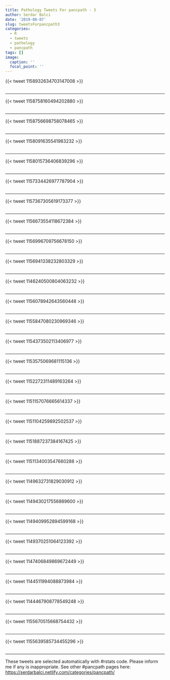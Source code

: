 ```yaml
---
title: Pathology Tweets For pancpath - 3
author: Serdar Balci
date: '2019-08-07'
slug: tweetsForpancpath3
categories:
  - R
  - tweets
  - pathology
  - pancpath
tags: []
image:
  caption: ''
  focal_point: ''
---
```



{{< tweet 1158932634703147008 >}}
<br>
<br>
<hr>
{{< tweet 1158758160494202880 >}}
<br>
<br>
<hr>
{{< tweet 1158756698758078465 >}}
<br>
<br>
<hr>
{{< tweet 1158091635541983232 >}}
<br>
<br>
<hr>
{{< tweet 1158015736406839296 >}}
<br>
<br>
<hr>
{{< tweet 1157334426977787904 >}}
<br>
<br>
<hr>
{{< tweet 1157367305619173377 >}}
<br>
<br>
<hr>
{{< tweet 1156673554118672384 >}}
<br>
<br>
<hr>
{{< tweet 1156996709756678150 >}}
<br>
<br>
<hr>
{{< tweet 1156941338232803329 >}}
<br>
<br>
<hr>
{{< tweet 1146240500804063232 >}}
<br>
<br>
<hr>
{{< tweet 1156078942643560448 >}}
<br>
<br>
<hr>
{{< tweet 1155847080230969346 >}}
<br>
<br>
<hr>
{{< tweet 1154373502113406977 >}}
<br>
<br>
<hr>
{{< tweet 1153575069681115136 >}}
<br>
<br>
<hr>
{{< tweet 1152272311489163264 >}}
<br>
<br>
<hr>
{{< tweet 1151157076665614337 >}}
<br>
<br>
<hr>
{{< tweet 1151104259892502537 >}}
<br>
<br>
<hr>
{{< tweet 1151887237384167425 >}}
<br>
<br>
<hr>
{{< tweet 1151134003547660288 >}}
<br>
<br>
<hr>
{{< tweet 1149632731829030912 >}}
<br>
<br>
<hr>
{{< tweet 1149430217556889600 >}}
<br>
<br>
<hr>
{{< tweet 1149409952894599168 >}}
<br>
<br>
<hr>
{{< tweet 1149370251064123392 >}}
<br>
<br>
<hr>
{{< tweet 1147406849869672449 >}}
<br>
<br>
<hr>
{{< tweet 1144511994088873984 >}}
<br>
<br>
<hr>
{{< tweet 1144467908778549248 >}}
<br>
<br>
<hr>
{{< tweet 1155670515668754432 >}}
<br>
<br>
<hr>
{{< tweet 1155639585734455296 >}}
<br>
<br>
<hr>


These tweets are selected automatically with #rstats code. Please inform me if any is inappropriate.
See other #pancpath pages here: https://serdarbalci.netlify.com/categories/pancpath/
